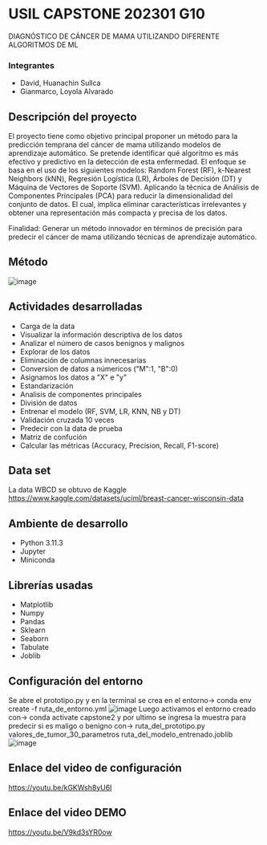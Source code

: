 # USIL CAPSTONE 202301 G10
DIAGNÓSTICO DE CÁNCER DE MAMA UTILIZANDO DIFERENTE ALGORITMOS DE ML
### Integrantes
- David, Huanachin Sullca
- Gianmarco, Loyola Alvarado

## Descripción del proyecto 
El proyecto tiene como objetivo principal proponer un método para la predicción temprana del cáncer de mama utilizando modelos de aprendizaje automático. Se pretende identificar qué algoritmo es más efectivo y predictivo en la detección de esta enfermedad. El enfoque se basa en el uso de los siguientes modelos: Random Forest (RF), k-Nearest Neighbors (kNN), Regresión Logística (LR), Árboles de Decisión (DT) y Máquina de Vectores de Soporte (SVM).
Aplicando la técnica de Análisis de Componentes Principales (PCA) para reducir la dimensionalidad del conjunto de datos. El cual, implica eliminar características irrelevantes y obtener una representación más compacta y precisa de los datos.

Finalidad: Generar  un método innovador en términos de precisión para predecir el cáncer de mama utilizando técnicas de aprendizaje automático.

## Método
![image](https://github.com/Gianmarco30/USIL_CAPSTONE202301_G10/assets/51091925/29b14054-8394-48d8-8d07-8015b2c83d4e)

## Actividades desarrolladas
- Carga de la data
- Visualizar la información descriptiva de los datos
- Analizar el número de casos benignos y malignos
- Explorar de los datos
- Eliminación de columnas innecesarias
- Conversion de datos a númericos ("M":1, "B":0)
- Asignamos los datos a "X" e "y"
- Estandarización
- Analisis de componentes principales
- División de datos
- Entrenar el modelo (RF, SVM, LR, KNN, NB y DT)
- Validación cruzada 10 veces
- Predecir con la data de prueba
- Matriz de confución
- Calcular las métricas (Accuracy, Precision, Recall, F1-score)
## Data set 
  La data WBCD se obtuvo de Kaggle 
  https://www.kaggle.com/datasets/uciml/breast-cancer-wisconsin-data 
## Ambiente de desarrollo
- Python 3.11.3
- Jupyter
- Miniconda
## Librerías usadas
- Matplotlib
- Numpy
- Pandas
- Sklearn
- Seaborn
- Tabulate
- Joblib
## Configuración del entorno
Se abre el prototipo.py y en la terminal se crea en el entorno-> conda env create -f ruta_de_entorno.yml
![image](https://github.com/Gianmarco30/USIL_CAPSTONE202301_G10/assets/51091925/7118fbdf-982e-4f1a-9961-f4d5c4d3aadb)
Luego activamos el entorno creado con-> conda activate capstone2
y por ultimo se ingresa la muestra para predecir si es maligo o benigno
con-> ruta_del_prototipo.py valores_de_tumor_30_parametros ruta_del_modelo_entrenado.joblib
![image](https://github.com/Gianmarco30/USIL_CAPSTONE202301_G10/assets/51091925/fe9c3c49-21fa-4a51-b699-dde78a5239f6)

## Enlace del video de configuración
https://youtu.be/kGKWsh8yU6I
## Enlace del video DEMO
https://youtu.be/V9kd3sYR0ow

